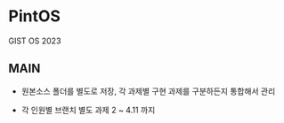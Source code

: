 # PintOS
GIST OS 2023

## MAIN 
- 원본소스 폴더를 별도로 저장,  각 과제별 구현 과제를 구분하든지 통합해서 관리

- 각 인원별 브랜치 별도 
과제 2 ~ 4.11 까지
